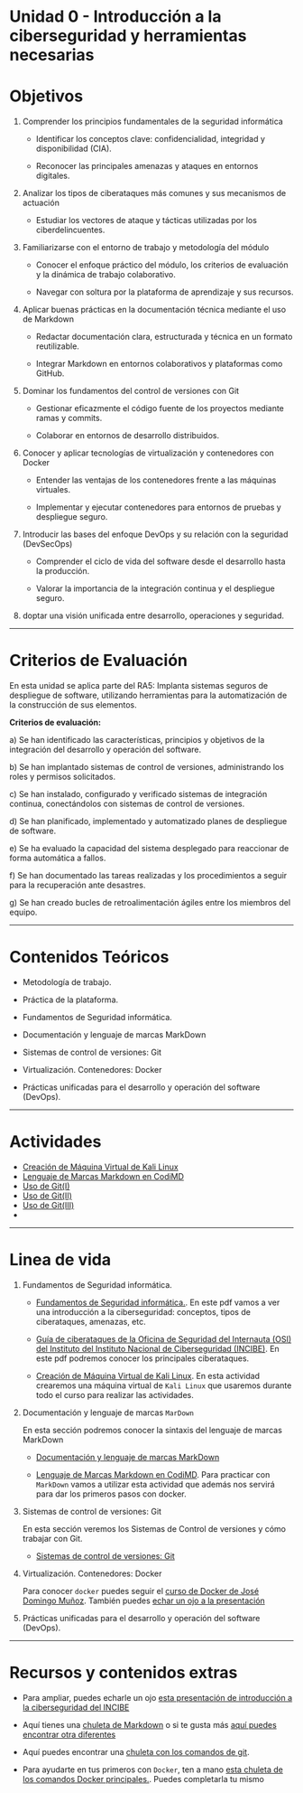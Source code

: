 # Unidad 0 - Introducción a la ciberseguridad y herramientas necesarias



# Objetivos

1. Comprender los principios fundamentales de la seguridad informática

    - Identificar los conceptos clave: confidencialidad, integridad y disponibilidad (CIA).

    - Reconocer las principales amenazas y ataques en entornos digitales.

1. Analizar los tipos de ciberataques más comunes y sus mecanismos de actuación

    - Estudiar los vectores de ataque y tácticas utilizadas por los ciberdelincuentes.


1. Familiarizarse con el entorno de trabajo y metodología del módulo

    - Conocer el enfoque práctico del módulo, los criterios de evaluación y la dinámica de trabajo colaborativo.

    - Navegar con soltura por la plataforma de aprendizaje y sus recursos.

1. Aplicar buenas prácticas en la documentación técnica mediante el uso de Markdown

    - Redactar documentación clara, estructurada y técnica en un formato reutilizable.

    - Integrar Markdown en entornos colaborativos y plataformas como GitHub.

1. Dominar los fundamentos del control de versiones con Git

    - Gestionar eficazmente el código fuente de los proyectos mediante ramas y commits.

    - Colaborar en entornos de desarrollo distribuidos.

1. Conocer y aplicar tecnologías de virtualización y contenedores con Docker

    - Entender las ventajas de los contenedores frente a las máquinas virtuales.

    - Implementar y ejecutar contenedores para entornos de pruebas y despliegue seguro.

1. Introducir las bases del enfoque DevOps y su relación con la seguridad (DevSecOps)

    - Comprender el ciclo de vida del software desde el desarrollo hasta la producción.

    - Valorar la importancia de la integración continua y el despliegue seguro.

1. doptar una visión unificada entre desarrollo, operaciones y seguridad.

---
# Criterios de Evaluación

En esta unidad se aplica parte del RA5: Implanta sistemas seguros de despliegue de software, utilizando herramientas para la automatización de la construcción de sus elementos.


**Criterios de evaluación:**

a) Se han identificado las características, principios y objetivos de la integración del desarrollo y operación del software.

b)	Se han implantado sistemas de control de versiones, administrando los roles y permisos solicitados.

c)	Se han instalado, configurado y verificado sistemas de integración continua, conectándolos con sistemas de control de versiones.

d)	Se han planificado, implementado y automatizado planes de despliegue de software.

e)	Se ha evaluado la capacidad del sistema desplegado para reaccionar de forma automática a fallos.

f)	Se han documentado las tareas realizadas y los procedimientos a seguir para la recuperación ante desastres.

g)	Se han creado bucles de retroalimentación ágiles entre los miembros del equipo.


---
# Contenidos Teóricos

- Metodología de trabajo.
- Práctica de la plataforma.

- Fundamentos de Seguridad informática.
- Documentación y lenguaje de marcas MarkDown
- Sistemas de control de versiones: Git
- Virtualización. Contenedores: Docker
- Prácticas unificadas para el desarrollo y operación del software (DevOps).

---
# Actividades

- [Creación de Máquina Virtual de Kali Linux](Actividad-CreacionMVKali/README.md)
- [Lenguaje de Marcas Markdown en CodiMD](Actividad-MarkDown/README.md)
- [Uso de Git(I)](Actividad-UsoGit/README.md)
- [Uso de Git(II)](Actividad-UsoGitII/README.md)
- [Uso de Git(III)](Actividad-UsoGitIII/README.md)
- []()


---
# Linea de vida

1.  Fundamentos de Seguridad informática.

    - [Fundamentos de Seguridad informática.](ContenidosTeoricos/PPSUnidad0-FundamentosSeguridadInformatica2025.pdf). En este pdf vamos a ver una introducción a la ciberseguridad: conceptos, tipos de ciberataques, amenazas, etc.

    - [Guía de ciberataques de la Oficina de Seguridad del Internauta (OSI) del Instituto del Instituto Nacional de Ciberseguridad (INCIBE)](ContenidosTeoricos/osi-guia-ciberataques.pdf). En este pdf podremos conocer los principales ciberataques.

    - [Creación de Máquina Virtual de Kali Linux](Actividad-CreacionMVKali/README.md). En esta actividad crearemos una máquina virtual de `Kali Linux` que usaremos durante todo el curso para realizar las actividades.

2. Documentación y lenguaje de marcas `MarDown`

    En esta sección podremos conocer la sintaxis del lenguaje de marcas MarkDown

    - [Documentación y lenguaje de marcas MarkDown](./ContenidosTeoricos/MarkDown.md)

    - [Lenguaje de Marcas Markdown en CodiMD](Actividad-MarkDown/README.md). Para practicar con `MarkDown` vamos a utilizar esta actividad que además nos servirá para dar los primeros pasos con docker.

3. Sistemas de control de versiones: Git

    En esta sección veremos los Sistemas de Control de versiones y cómo trabajar con Git.

    - [Sistemas de control de versiones: Git](Unidad0-Herramientas/ContenidosTeoricos/PPSUnidad0-SistemasControlVersionesGit.pdf)

4. Virtualización. Contenedores: Docker

    Para conocer `docker` puedes seguir el [curso de Docker de José Domingo Muñoz](curso_docker/README.md). También puedes [echar un ojo a la presentación](ContenidosTeoricos/PPSUnidad0-SistemasControlVersionesGit.pdf)

5. Prácticas unificadas para el desarrollo y operación del software (DevOps).


---

# Recursos y contenidos extras

- Para ampliar, puedes echarle un ojo [esta presentación de introducción a la ciberseguridad del INCIBE ](ContenidosTeoricos/PresentacionIncibeIntroduccionCiberseguridad.pdf)

- Aquí tienes una [chuleta de Markdown](Files/CheatsheetMarkdown-2.0.pdf) o si te gusta más [aquí puedes encontrar otra diferentes](Files/Markdown-Cheatsheet2.pdf)

- Aquí puedes encontrar una [chuleta con los comandos de git](Files/ChuletaGitEspanol.pdf).

- Para ayudarte en tus primeros con `Docker`, ten a mano [esta chuleta de los comandos Docker principales.](Files/ChuletaComandosDocker.jpg). Puedes completarla tu mismo

